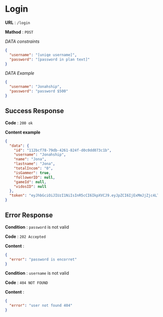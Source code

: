 # Login

**URL** : `/login`

**Mathod** : `POST`

_DATA constraints_

```json
{
  "username": "[uniqe username]",
  "password": "[password in plan text]"
}
```

_DATA Example_

```json
{
  "username": "Jonahship",
  "password": "password $500"
}
```

## Success Response

**Code** : `200 ok`

**Content example**

```json
{
  "data": {
    "id": "112bcf78-79db-4261-824f-d0c0dd073c1b",
    "username": "Jonahship",
    "name": "Jona",
    "lastname": "Jona",
    "totalIncom": "0",
    "isGammer": true,
    "followerID": null,
    "gameId": null,
    "vidosID": null
  },
  "token": "eyJhbGciOiJIUzI1NiIsInR5cCI6IkpXVCJ9.eyJpZCI6IjExMmJjZjc4LTc5ZGItNDI2MS04MjRmLWQwYzBkZDA3M2MxYiIsImlzR2FtbWVyIjp0cnVlLCJpYXQiOjE2NDM3MDczODcsImV4cCI6MTY0NjI5OTM4N30.B5opQj8Y988TAWmnJeh0tnwZQw4I76NfDWbNpm9aSBU"
}
```

## Error Response

**Condition** : `password` is not valid

**Code** : `202 Accepted`

**Content** :

```json
{
  "error": "password is encorret"
}
```

**Condition** : `username` is not valid

**Code** : `404 NOT FOUND`

**Content** :

```json
{
  "error": "user not found 404"
}
```

